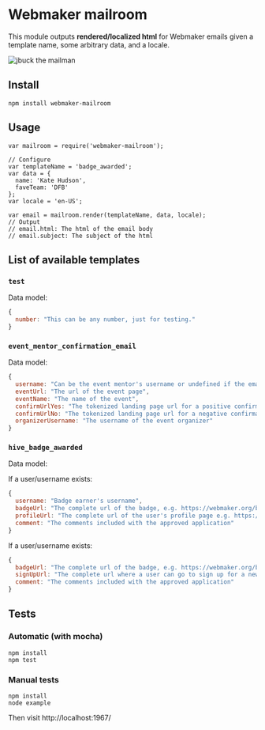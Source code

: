 # Webmaker mailroom

This module outputs **rendered/localized html** for Webmaker emails given a template name, some arbitrary data, and a locale.

![jbuck the mailman](jbuckmail.png)

## Install
```
npm install webmaker-mailroom
```

## Usage
```
var mailroom = require('webmaker-mailroom');

// Configure
var templateName = 'badge_awarded';
var data = {
  name: 'Kate Hudson',
  faveTeam: 'DFB'
};
var locale = 'en-US';

var email = mailroom.render(templateName, data, locale);
// Output
// email.html: The html of the email body
// email.subject: The subject of the html
```
## List of available templates

### `test`
Data model:
```js
{
  number: "This can be any number, just for testing."
}
```

### `event_mentor_confirmation_email`
Data model:
```js
{
  username: "Can be the event mentor's username or undefined if the email is not associated with a username",
  eventUrl: "The url of the event page",
  eventName: "The name of the event",
  confirmUrlYes: "The tokenized landing page url for a positive confirmation",
  confirmUrlNo: "The tokenized landing page url for a negative confirmation",
  organizerUsername: "The username of the event organizer"
}
```

### `hive_badge_awarded`
Data model:

If a user/username exists:
```js
{
  username: "Badge earner's username",
  badgeUrl: "The complete url of the badge, e.g. https://webmaker.org/badges/hive-community-member",
  profileUrl: "The complete url of the user's profile page e.g. https://webmaker.org/user/user123",
  comment: "The comments included with the approved application"
}
```

If a user/username exists:
```js
{
  badgeUrl: "The complete url of the badge, e.g. https://webmaker.org/badges/hive-community-member",
  signUpUrl: "The complete url where a user can go to sign up for a new badge",
  comment: "The comments included with the approved application"
}
```

## Tests

### Automatic (with mocha)

```
npm install
npm test
```
### Manual tests

```
npm install
node example
```
Then visit http://localhost:1967/<template name> in your browser.

## Adding a new email template

1. If your email event is called "Awesome Event", create an html file in `templates/` called `awesome_event.html`
2. Refer to the [nunjucks templating docs](http://mozilla.github.io/nunjucks/templating.html) for how to add templated data.
3. Add strings to `locale/en_US/strings.json`. In the template, you should use the syntax `{{ 'key-name' | gettext }}`
4. Add a subject to `locale/en_US/strings.json`. The key should be `subject_<template name>`.
5. Add some test data to `test/mock-data.js`. You should format your test data as an array of test data sets, commenting each one if necessary.
6. Manually test your template by running `npm example`. If your html file was `templates/awesome_event.html`, you would navigate to `http://localhost:1967/awesome_event` in your browser.
7. Add automatic tests for your template to `test/test.js` and run `npm test`.
8. Update the 'List of available templates' section in `README.md`  with the event name and data model.

